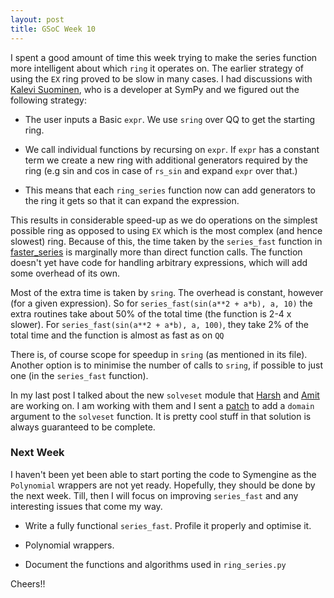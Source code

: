 ```yaml
---
layout: post
title: GSoC Week 10
---
```


I spent a good amount of time this week trying to make the series function more
intelligent about which `ring` it operates on. The earlier strategy of using the
`EX` ring proved to be slow in many cases. I had discussions with [Kalevi
Suominen](https://github.com/jksuom), who is a developer at SymPy and we figured
out the following strategy:

* The user inputs a Basic `expr`. We use `sring` over QQ to get the starting ring.

* We call individual functions by recursing on `expr`. If `expr` has a constant
term we create a new ring with additional generators required by the ring (e.g
sin and cos in case of `rs_sin` and expand `expr` over that.)

* This means that each `ring_series` function now can add generators to the ring
it gets so that it can expand the expression.

This results in considerable speed-up as we do operations on the simplest
possible ring as opposed to using `EX` which is the most complex (and hence
slowest) ring. Because of this, the time taken by the `series_fast` function in
[faster_series](https://github.com/shivamvats/sympy/tree/ring_series_fast) is
marginally more than direct function calls. The function doesn't yet have code
for handling arbitrary expressions, which will add some overhead of its own.

Most of the extra time is taken by `sring`. The overhead is constant, however (for
a given expression). So for `series_fast(sin(a**2 + a*b), a, 10)` the extra
routines take about 50% of the total time (the function is 2-4 x slower). For
`series_fast(sin(a**2 + a*b), a, 100)`, they take 2% of the total time and the
function is almost as fast as on `QQ`

There is, of course scope for speedup in `sring` (as mentioned in its file).
Another option is to minimise the number of calls to `sring`, if possible to
just one (in the `series_fast` function).

In my last post I talked about the new `solveset` module that
[Harsh](https://github.com/hargup) and [Amit](https://github.com/aktech) are
working on. I am working with them and I sent a
[patch](https://github.com/sympy/sympy/pull/9762) to add a `domain` argument to
the `solveset` function. It is pretty cool stuff in that solution is always
guaranteed to be complete.

### Next Week

I haven't been yet been able to start porting the code to Symengine as the
`Polynomial` wrappers are not yet ready. Hopefully, they should be done by the next
week. Till, then I will focus on improving `series_fast` and any interesting
issues that come my way.

* Write a fully functional `series_fast`. Profile it properly and optimise it.

* Polynomial wrappers.

* Document the functions and algorithms used in `ring_series.py`

Cheers!!
